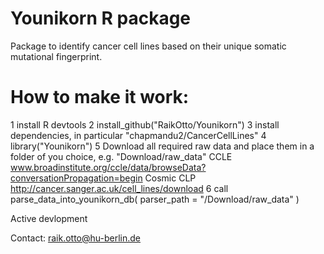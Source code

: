 # Younikorn R package

Package to identify cancer cell lines based on their unique somatic mutational fingerprint.

# How to make it work:

1 install R devtools
2 install_github("RaikOtto/Younikorn")
3 install dependencies, in particular "chapmandu2/CancerCellLines"
4 library("Younikorn")
5 Download all required raw data and place them in a folder of you choice, e.g. "Download/raw_data" 
	CCLE www.broadinstitute.org/ccle/data/browseData?conversationPropagation=begin
	Cosmic CLP http://cancer.sanger.ac.uk/cell_lines/download
6 call parse_data_into_younikorn_db( parser_path = "/Download/raw_data" )

Active devlopment

Contact: raik.otto@hu-berlin.de
